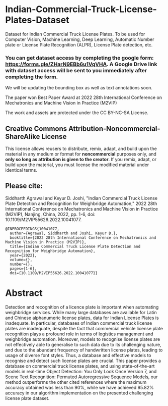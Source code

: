 # Indian-Commercial-Truck-License-Plates-Dataset
Dataset for Indian Commercial Truck License Plates. To be used for Computer Vision, Machine Learning, Deep Learning, Automatic Number plate or License Plate Recognition (ALPR), License Plate detection, etc.

### You can get dataset access by completing the google form: https://forms.gle/ZHarN9EBb6u1VqVHA. A Google Drive link with dataset access will be sent to you immediately after completing the form. 

We will be updating the bounding box as well as text annotations soon.

The paper won Best Paper Award at 2022 28th International Conference on Mechatronics and Machine Vision in Practice (M2VIP)

The work and assets are protected under the CC BY-NC-SA License.

## Creative Commons Attribution-Noncommercial-ShareAlike License
This license allows reusers to distribute, remix, adapt, and build upon the material in any medium or format for **noncommercial** purposes only, and **only so long as attribution is given to the creator**. If you remix, adapt, or build upon the material, you must license the modified material under identical terms.


## Please cite: 

Siddharth Agrawal and Keyur D. Joshi, "Indian Commercial Truck License Plate Detection and Recognition for Weighbridge Automation," 2022 28th International Conference on Mechatronics and Machine Vision in Practice (M2VIP), Nanjing, China, 2022, pp. 1-6, doi: 10.1109/M2VIP55626.2022.10041077.

```
@INPROCEEDINGS{10041077,
  author={Agrawal, Siddharth and Joshi, Keyur D.},
  booktitle={2022 28th International Conference on Mechatronics and Machine Vision in Practice (M2VIP)}, 
  title={Indian Commercial Truck License Plate Detection and Recognition for Weighbridge Automation}, 
  year={2022},
  volume={},
  number={},
  pages={1-6},
  doi={10.1109/M2VIP55626.2022.10041077}}
```

# Abstract
Detection and recognition of a licence plate is important when automating weighbridge services. While many large databases are available for Latin and Chinese alphanumeric license plates, data for Indian License Plates is inadequate. In particular, databases of Indian commercial truck license plates are inadequate, despite the fact that commercial vehicle license plate recognition plays a profound role in terms of logistics management and weighbridge automation. Moreover, models to recognise license plates are not effectively able to generalise to such data due to its challenging nature, and due to the abundant frequency of handwritten license plates, leading to usage of diverse font styles. Thus, a database and effective models to recognise and detect such license plates are crucial. This paper provides a database on commercial truck license plates, and using state-of-the-art models in real-time Object Detection: You Only Look Once Version 7, and Scene Text Recognition: Permuted Autoregressive Sequence Models, our method outperforms the other cited references where the maximum accuracy obtained was less than 90%, while we have achieved 95.82% accuracy in our algorithm implementation on the presented challenging license plate dataset.


